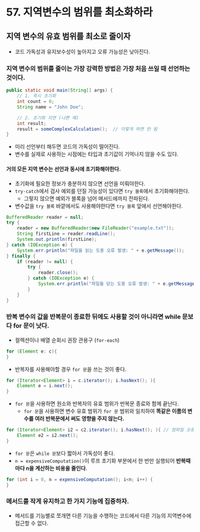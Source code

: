 # 57. 지역변수의 범위를 최소화하라
## 지역 변수의 유효 범위를 최소로 줄이자
- 코드 가독성과 유지보수성이 높아지고 오류 가능성은 낮아진다.

### 지역 변수의 범위를 줄이는 가장 강력한 방법은 **가장 처음 쓰일 때 선언하는 것**이다.
```java
public static void main(String[] args) {
	// 1. 즉시 초기화
	int count = 0;
	String name = "John Doe";

	// 2. 초기화 지연 (나쁜 예)
	int result;
	result = someComplexCalculation();  // 이렇게 하면 안 됨
}
```
- 미리 선언부터 해두면 코드의 가독성이 떨어진다.
- 변수를 실제로 사용하는 시점에는 타입과 초기값이 기억나지 않을 수도 있다.

#### 거의 모든 지역 변수는 선언과 동시에 초기화해야한다.
- 초기화에 필요한 정보가 충분하지 않으면 선언을 미뤄야한다.
- `try-catch`에서 검사 예외를 던질 가능성이 있다면 `try 블록`에서 초기화해야한다.
    - 그렇지 않으면 예외가 블록을 넘어 메서드에까지 전파된다.
- 변수값을 `try 블록` 바깥에서도 사용해야한다면 `try 블록` 앞에서 선언해야한다.
```java
BufferedReader reader = null;
try {
	reader = new BufferedReader(new FileReader("example.txt"));
	String firstLine = reader.readLine();
	System.out.println(firstLine);
} catch (IOException e) {
	System.err.println("파일을 읽는 도중 오류 발생: " + e.getMessage());
} finally {
	if (reader != null) {
		try {
			reader.close();
		} catch (IOException e) {
			System.err.println("파일을 닫는 도중 오류 발생: " + e.getMessage());
		}
	}
}
```

### 반복 변수의 값을 반복문이 종료한 뒤에도 사용할 것이 아니라면 while 문보다 for 문이 낫다.
- 컬렉션이나 배열 순회시 권장 관용구 (`for-each`)
```java
for (Element e: c){
}
```
- 반복자를 사용해야할 경우 `for 문`을 쓰는 것이 좋다.
```java
for (Iterator<Element> i = c.iterator(); i.hasNext(); ){
	Element e = i.next();
}
```

- `for 문`을 사용하면 원소와 반복자의 유효 범위가 반복문 종료와 함께 끝난다.
    - `for 문`을 사용하면 변수 유효 범위가 `for 문` 범위와 일치하여 **똑같은 이름의 변수를 여러 반복문에서 써도 영향을 주지 않는다.**
```java
for (Iterator<Element> i2 = c2.iterator(); i.hasNext(); ){ // 컴파일 오류
	Element e2 = i2.next();
}
```

- `for 문`은 `while 문`보다 짧아서 가독성이 좋다.
- `n = expensiveComputation()`이 루프 초기화 부분에서 한 번만 실행되어 **반복때마다 n을 계산하는 비용을 줄인다**.
```java
for (int i = 0, n = expensiveComputation(); i<n; i++) {
}
```

### 메서드를 작게 유지하고 한 가지 기능에 집중하자.
- 메서드를 기능별로 쪼개면 다른 기능을 수행하는 코드에서 다른 기능의 지역변수에 접근할 수 없다.

